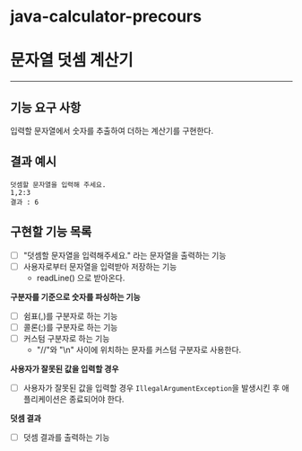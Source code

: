 # java-calculator-precours
# 문자열 덧셈 계산기
***
## 기능 요구 사항
입력할 문자열에서 숫자를 추출하여 더하는 계산기를 구현한다.



## 결과 예시
    덧셈할 문자열을 입력해 주세요.
    1,2:3
    결과 : 6

## 구현할 기능 목록
- [ ] "덧셈할 문자열을 입력해주세요." 라는 문자열을 출력하는 기능 
- [ ] 사용자로부터 문자열을 입력받아 저장하는 기능
    - readLine() 으로 받아온다. 

**구분자를 기준으로 숫자를 파싱하는 기능**
- [ ] 쉼표(,)를 구분자로 하는 기능
- [ ] 콜론(;)를 구분자로 하는 기능
- [ ] 커스텀 구분자로 하는 기능
    - "//"와 "\n" 사이에 위치하는 문자를 커스텀 구분자로 사용한다.

**사용자가 잘못된 값을 입력할 경우**
- [ ] 사용자가 잘못된 값을 입력할 경우 `IllegalArgumentException`을 발생시킨 후 
        애플리케이션은 종료되어야 한다.

**덧셈 결과** 
- [ ] 덧셈 결과를 출력하는 기능